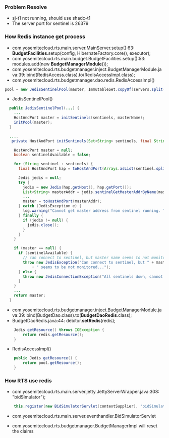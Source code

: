 
### Problem Resolve
+ sj-t1 not running, should use shadc-t1
+ The server port for sentinel is 26379

### How Redis instance get process
+ com.yosemitecloud.rts.main.server.MainServer.setup():63:        **BudgetFacilities**.setup(config, HibernateFactory.core(), executor);
+ com.yosemitecloud.rts.main.budget.BudgetFacilities.setup():53:            modules.add(new **BudgetManagerModule**());
+ com.yosemitecloud.rts.budgetmanager.inject.BudgetManagerModule.java:39:        bind(RedisAccess.class).to(RedisAccessImpl.class);
+ com.yosemitecloud.rts.budgetmanager.dao.redis.RedisAccessImpl()
```JAVA
pool = new JedisSentinelPool(master, ImmutableSet.copyOf(servers.split(",")));
```
+ JedisSentinelPool()
```JAVA
  public JedisSentinelPool(...) {
  	...
    HostAndPort master = initSentinels(sentinels, masterName);
    initPool(master);
  }

  ....
   private HostAndPort initSentinels(Set<String> sentinels, final String masterName) {

    HostAndPort master = null;
    boolean sentinelAvailable = false;

    for (String sentinel : sentinels) {
      final HostAndPort hap = toHostAndPort(Arrays.asList(sentinel.split(":")));

      Jedis jedis = null;
      try {
        jedis = new Jedis(hap.getHost(), hap.getPort());
        List<String> masterAddr = jedis.sentinelGetMasterAddrByName(masterName);
		...
        master = toHostAndPort(masterAddr);
      } catch (JedisException e) {
        log.warning("Cannot get master address from sentinel running. Trying next one.");
      } finally {
        if (jedis != null) {
          jedis.close();
        }
      }
    }

    if (master == null) {
      if (sentinelAvailable) {
        // can connect to sentinel, but master name seems to not monitored
        throw new JedisException("Can connect to sentinel, but " + masterName
            + " seems to be not monitored...");
      } else {
        throw new JedisConnectionException("All sentinels down, cannot determine where is master is running...");
      }
    }
    ...
    return master;
  }
```
+ com.yosemitecloud.rts.budgetmanager.inject.BudgetManagerModule.java:39:        bind(BudgetDao.class).to(**BudgetDaoRedis**.class);
+ BudgetDaoRedis.java:44:        debitor.**setRedis**(redis);

```JAVA
	Jedis getResource() throws IOException {
		return redis.getResource();
	}
```
+ RedisAccessImpl()
```JAVA
    public Jedis getResource() {
        return pool.getResource();
    }
```

### How RTS use redis

+ com.yosemitecloud.rts.main.server.jetty.JettyServerWrapper.java:308:                    "bidSimulator");
```JAVA
	this.register(new BidSimulatorServlet(contextSupplier),	"bidSimulator");
```

+ com.yosemitecloud.rts.main.server.eventhandler.BidSimulatorServlet

+ com.yosemitecloud.rts.budgetmanager.BudgetManagerImpl will reset the claims